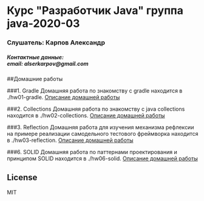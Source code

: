 # Курс "Разработчик Java" группа java-2020-03
<h3>Слушатель: Карпов Александр</h3>
<h5>Контактные данные:<br/>
email: alserkarpov@gmail.com<br/>
</h5>

##Домашние работы

###1. Gradle
Домашняя работа по знакомству с gradle находится в ./hw01-gradle. [Описание домашней работы](hw01-gradle/README.md)

###2. Collections
Домашняя работа по знакомству с java collections находится в ./hw02-collections. [Описание домашней работы](hw02-collections/README.md)

###3. Reflection
Домашняя работа для изучения механизма рефлексии на примере реализации самодельного тестового фреймворка находится в ./hw03-reflection. [Описание домашней работы](hw03-reflection/README.md)

###6. SOLID
Домашняя работа по паттернами проектирования и принципом SOLID находится в ./hw06-solid. [Описание домашней работы](hw06-solid/README.md)

License
----

MIT